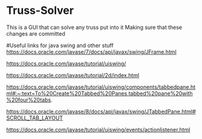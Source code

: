 # Truss-Solver
This is a GUI that can solve any truss put into it
Making sure that these changes are committed

#Useful links for java swing and other stuff
https://docs.oracle.com/javase/7/docs/api/javax/swing/JFrame.html

https://docs.oracle.com/javase/tutorial/uiswing/

https://docs.oracle.com/javase/tutorial/2d/index.html

https://docs.oracle.com/javase/tutorial/uiswing/components/tabbedpane.html#:~:text=To%20Create%20Tabbed%20Panes,tabbed%20pane%20with%20four%20tabs.

https://docs.oracle.com/javase/8/docs/api/javax/swing/JTabbedPane.html#SCROLL_TAB_LAYOUT

https://docs.oracle.com/javase/tutorial/uiswing/events/actionlistener.html

